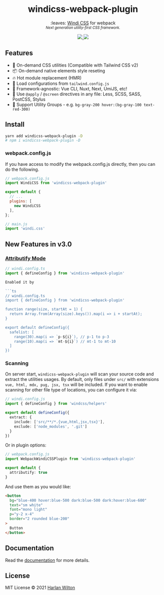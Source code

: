 <h1 align='center'>windicss-webpack-plugin</h1>

<p align='center'>:leaves: <a href="https://github.com/voorjaar/windicss">Windi CSS</a> for webpack️<br>
<sup><em>Next generation utility-first CSS framework.</em></sup>
</p>

<p align='center'>
<a href='https://www.npmjs.com/package/windicss-webpack-plugin'>
<img src='https://img.shields.io/npm/v/windicss-webpack-plugin?color=0EA5E9&label='>
<img src='https://github.com/windicss/windicss-webpack-plugin/actions/workflows/test.yml/badge.svg' >
</a>
</p>

## Features

- 🧩 On-demand CSS utilities (Compatible with Tailwind CSS v2)
- 📦 On-demand native elements style reseting
- 🔥 Hot module replacement (HMR)
- 🍃 Load configurations from `tailwind.config.js`
- 🤝 Framework-agnostic: Vue CLI, Nuxt, Next, UmiJS, etc!
- 📄 Use `@apply` / `@screen` directives in any file: Less, SCSS, SASS, PostCSS, Stylus
- 🎳 Support Utility Groups - e.g. `bg-gray-200 hover:(bg-gray-100 text-red-300)`

## Install

```bash
yarn add windicss-webpack-plugin -D 
# npm i windicss-webpack-plugin -D
```

### webpack.config.js

If you have access to modify the webpack.config.js directly, then you can do the following.

```js
// webpack.config.js
import WindiCSS from 'windicss-webpack-plugin'

export default {
  // ...
  plugins: [
    new WindiCSS
  ],
};
```

```ts
// main.js
import 'windi.css'
```

## New Features in v3.0

### [Attributify Mode](https://windicss.org/posts/v30.html#attributify-mode)
```ts
// windi.config.ts
import { defineConfig } from 'windicss-webpack-plugin'

Enabled it by

```ts
// windi.config.ts
import { defineConfig } from 'windicss-webpack-plugin'

function range(size, startAt = 1) {
  return Array.from(Array(size).keys()).map(i => i + startAt);
}

export default defineConfig({
  safelist: [
    range(30).map(i => `p-${i}`), // p-1 to p-3
    range(10).map(i => `mt-${i}`) // mt-1 to mt-10
  ]
})
```

### Scanning

On server start, `windicss-webpack-plugin` will scan your source code and extract the utilities usages. By default,
only files under `src/` with extensions `vue, html, mdx, pug, jsx, tsx` will be included. If you want to enable scanning for other file type of locations, you can configure it via:

```ts
// windi.config.js
import { defineConfig } from 'windcss/helpers'

export default defineConfig({
  extract: {
    include: ['src/**/*.{vue,html,jsx,tsx}'],
    exclude: ['node_modules', '.git']
  }
})
```

Or in plugin options:

```ts
// webpack.config.js
import WebpackWindiCSSPlugin from 'windicss-webpack-plugin'

export default {
  attributify: true
}
```

And use them as you would like:

```html
<button 
  bg="blue-400 hover:blue-500 dark:blue-500 dark:hover:blue-600"
  text="sm white"
  font="mono light"
  p="y-2 x-4"
  border="2 rounded blue-200"
>
  Button
</button>
```

## Documentation

Read the [documentation](https://windicss.org/integrations/webpack.html) for more details.


## License

MIT License © 2021 [Harlan Wilton](https://github.com/harlan-zw)
